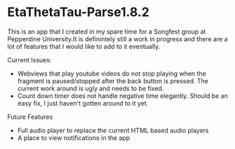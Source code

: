# EtaThetaTau-Parse1.8.2

This is an app that I created in my spare time for a Songfest group at Pepperdine University.It is definintely still a work in progress and there are a lot of features that I would like to add to it eventually. 

Current Issues:
- Webviews that play youtube videos do not stop playing when the fragment is paused/stopped after the back button is pressed. The current work around is ugly and needs to be fixed. 
- Count down timer does not handle negative time elegantly. Should be an easy fix, I just haven't gotten around to it yet. 

Future Features
- Full audio player to replace the current HTML based audio players
- A place to view notifications in the app 

